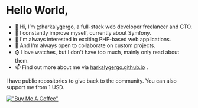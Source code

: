 # Hello World,

- 👋 Hi, I’m @harkalygergo, a full-stack web developer freelancer and CTO.
- 🌱 I constantly improve myself, currently about Symfony.
- 👀 I'm always interested in exciting PHP-based web applications.
- 💞️ And I'm always open to collaborate on custom projects.
- ⌚ I love watches, but I don't have too much, mainly only read about them.
- 📫 Find out more about me via [harkalygergo.github.io](https://harkalygergo.github.io/) .

I have public repositories to give back to the community. You can also support me from 1 USD.

[!["Buy Me A Coffee"](https://www.buymeacoffee.com/assets/img/custom_images/orange_img.png)](https://www.buymeacoffee.com/harkalygergo)

<!---
harkalygergo/harkalygergo is a ✨ special ✨ repository because its `README.md` (this file) appears on your GitHub profile.
You can click the Preview link to take a look at your changes.
--->
